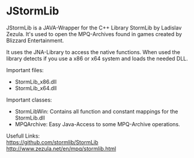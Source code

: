JStormLib
=========
JStormLib is a JAVA-Wrapper for the C++ Library StormLib by Ladislav Zezula. It's used to open
the MPQ-Archives found in games created by Blizzard Entertainment.

It uses the JNA-Library to access the native functions.
When used the library detects if you use a x86 or x64 system and loads the needed DLL.

Important files:
  - StormLib_x86.dll
  - StormLib_x64.dll

Important classes:
  - StormLibWin: Contains all function and constant mappings for the StormLib.dll
  - MPQArchive: Easy Java-Access to some MPQ-Archive operations.

Usefull Links:<br>
<a href="https://github.com/stormlib/StormLib">https://github.com/stormlib/StormLib</a><br>
<a href="http://www.zezula.net/en/mpq/stormlib.html">http://www.zezula.net/en/mpq/stormlib.html</a>

